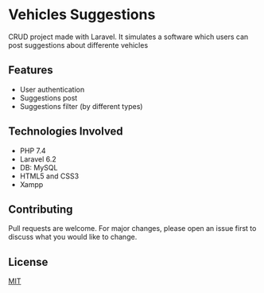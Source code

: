 # Vehicles Suggestions

CRUD project made with Laravel. It simulates a software which users can post suggestions about differente vehicles


## Features

<ul>
  <li>User authentication</li>
  <li>Suggestions post</li>
  <li>Suggestions filter (by different types)</li>
</ul>

## Technologies Involved

<ul>
  <li>PHP 7.4</li>
  <li>Laravel 6.2</li>
  <li>DB: MySQL</li>
  <li>HTML5 and CSS3</li>
  <li>Xampp</li>
</ul>


## Contributing
Pull requests are welcome. For major changes, please open an issue first to discuss what you would like to change.


## License
[MIT](https://choosealicense.com/licenses/mit/)

